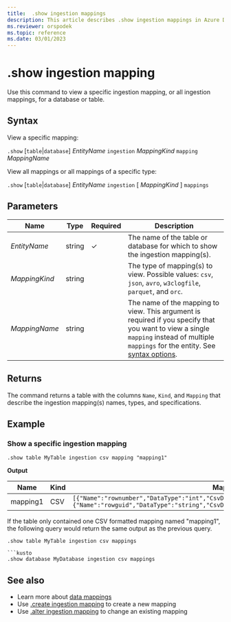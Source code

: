 ```yaml
---
title:  .show ingestion mappings
description: This article describes .show ingestion mappings in Azure Data Explorer.
ms.reviewer: orspodek
ms.topic: reference
ms.date: 03/01/2023
---
```

# .show ingestion mapping

Use this command to view a specific ingestion mapping, or all ingestion mappings, for a database or table.

## Syntax

View a specific mapping:

`.show` [`table`|`database`] *EntityName* `ingestion` *MappingKind* `mapping` *MappingName*

View all mappings or all mappings of a specific type:

`.show` [`table`|`database`] *EntityName* `ingestion` [ *MappingKind* ] `mappings`

## Parameters

|Name|Type|Required|Description|
|--|--|--|--|
|*EntityName*|string|&check;|The name of the table or database for which to show the ingestion mapping(s).|
|*MappingKind*|string||The type of mapping(s) to view. Possible values: `csv`, `json`, `avro`, `w3clogfile`, `parquet`, and `orc`.|
|*MappingName*|string||The name of the mapping to view. This argument is required if you specify that you want to view a single `mapping` instead of multiple `mappings` for the entity. See [syntax options](#syntax).|

## Returns

The command returns a table with the columns `Name`, `Kind`, and `Mapping` that describe the ingestion mapping(s) names, types, and specifications.

## Example

### Show a specific ingestion mapping

```kusto
.show table MyTable ingestion csv mapping "mapping1" 
```

**Output**

| Name     | Kind | Mapping     |
|----------|------|-------------|
| mapping1 | CSV  | `[{"Name":"rownumber","DataType":"int","CsvDataType":null,"Ordinal":0,"ConstValue":null},{"Name":"rowguid","DataType":"string","CsvDataType":null,"Ordinal":1,"ConstValue":null}]` |

If the table only contained one CSV formatted mapping named "mapping1", the following query would return the same output as the previous query.

```kusto
.show table MyTable ingestion csv mappings 

```kusto
.show database MyDatabase ingestion csv mappings
```

## See also

* Learn more about [data mappings](mappings.md)
* Use [.create ingestion mapping](create-ingestion-mapping-command.md) to create a new mapping
* Use [.alter ingestion mapping](alter-ingestion-mapping-command.md) to change an existing mapping
